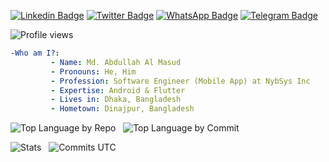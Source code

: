 [![Linkedin Badge](https://img.shields.io/badge/-abdullah--almasud-blue?style=social&logo=Linkedin&logoColor=blue&link=https://www.linkedin.com/in/abdullah-almasud/)](https://www.linkedin.com/in/abdullah-almasud/)
[![Twitter Badge](http://img.shields.io/badge/-@almasud__arm-1ca0f1?style=social&logo=twitter&logoColor=blue&link=https://twitter.com/almasud_arm)](https://twitter.com/almasud_arm)
[![WhatsApp Badge](http://img.shields.io/badge/+8801737606053-1ca0f1?style=social&logo=whatsapp&logoColor=teal-green&link=https://wa.me/8801737606053)](https://wa.me/8801737606053)
[![Telegram Badge](http://img.shields.io/badge/@almasud__arm-1ca0f1?style=social&logo=telegram&logoColor=blue&link=https://t.me/almasud_arm)](https://t.me/almasud_arm)

![Profile views](https://komarev.com/ghpvc/?username=your-github-username&style=flat-square)

```yaml
-Who am I?:
         - Name: Md. Abdullah Al Masud
         - Pronouns: He, Him
         - Profession: Software Engineer (Mobile App) at NybSys Inc 
         - Expertise: Android & Flutter
         - Lives in: Dhaka, Bangladesh
         - Hometown: Dinajpur, Bangladesh

```

![Top Language by Repo](http://github-profile-summary-cards.vercel.app/api/cards/repos-per-language?username=almasud&theme=github_dark)
&nbsp;
![Top Language by Commit](http://github-profile-summary-cards.vercel.app/api/cards/most-commit-language?username=almasud&theme=github_dark)

![Stats](http://github-profile-summary-cards.vercel.app/api/cards/stats?username=almasud&theme=github_dark)
&nbsp;
![Commits UTC](http://github-profile-summary-cards.vercel.app/api/cards/productive-time?username=almasud&theme=github_dark&utcOffset=6)

<!-- [![Twitter almasud_arm](https://github-readme-twitter.gazf.vercel.app/api?id=almasud_arm)](https://twitter.com/almasud_arm) -->
